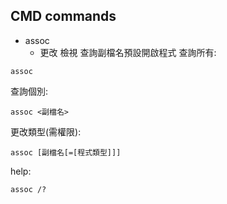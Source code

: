 ## CMD commands
- assoc
  - 更改 檢視 查詢副檔名預設開啟程式
查詢所有:
```
assoc
```
查詢個別:
```
assoc <副檔名>
```
更改類型(需權限):
```
assoc [副檔名[=[程式類型]]]
```
help:
```
assoc /?
```
